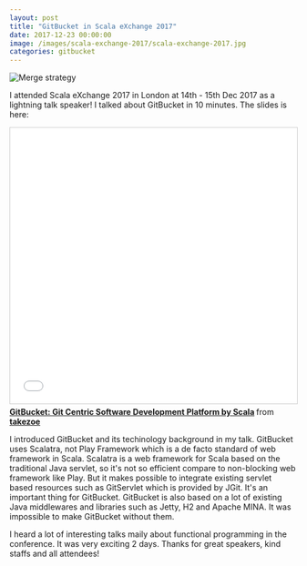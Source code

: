 ```yaml
---
layout: post
title: "GitBucket in Scala eXchange 2017"
date: 2017-12-23 00:00:00
image: /images/scala-exchange-2017/scala-exchange-2017.jpg
categories: gitbucket
---
```


![Merge strategy]({{site.baseurl}}/images/scala-exchange-2017/scala-exchange-2017.jpg)

I attended Scala eXchange 2017 in London at 14th - 15th Dec 2017 as a lightning talk speaker! I talked about GitBucket in 10 minutes. The slides is here:

<iframe src="//www.slideshare.net/slideshow/embed_code/key/FZHnaiKyPHpOX3" width="595" height="485" frameborder="0" marginwidth="0" marginheight="0" scrolling="no" style="border:1px solid #CCC; border-width:1px; margin-bottom:5px; max-width: 100%;" allowfullscreen> </iframe> <div style="margin-bottom:5px"> <strong> <a href="//www.slideshare.net/takezoe/gitbucket-git-centric-software-development-platform-by-scala" title="GitBucket: Git Centric Software Development Platform by Scala" target="_blank">GitBucket: Git Centric Software Development Platform by Scala</a> </strong> from <strong><a href="https://www.slideshare.net/takezoe" target="_blank">takezoe</a></strong> </div>

I introduced GitBucket and its techinology background in my talk. GitBucket uses Scalatra, not Play Framework which is a de facto standard of web framework in Scala. Scalatra is a web framework for Scala based on the traditional Java servlet, so it's not so efficient compare to non-blocking web framework like Play. But it makes possible to integrate existing servlet based resources such as GitServlet which is provided by JGit. It's an important thing for GitBucket. GitBucket is also based on a lot of existing Java middlewares and libraries such as Jetty, H2 and Apache MINA. It was impossible to make GitBucket without them.

I heard a lot of interesting talks maily about functional programming in the conference. It was very exciting 2 days. Thanks for great speakers, kind staffs and all attendees!